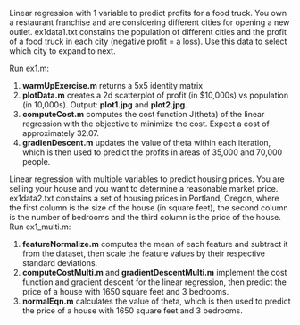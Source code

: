 Linear regression with 1 variable to predict profits for a food truck. You own a restaurant franchise and are considering different cities for opening a new outlet. ex1data1.txt constains the population of different cities and the profit of a food truck in each city (negative profit = a loss). Use this data to select which city to expand to next.

Run ex1.m:
1) **warmUpExercise.m** returns a 5x5 identity matrix
2) **plotData.m** creates a 2d scatterplot of profit (in $10,000s)  vs population (in 10,000s). Output: **plot1.jpg** and **plot2.jpg**. 
3) **computeCost.m** computes the cost function J(theta) of the linear regression with the objective to minimize the cost. Expect a cost of approximately 32.07.
4) **gradienDescent.m** updates the value of theta within each iteration, which is then used to predict the profits in areas of 35,000 and 70,000 people.

Linear regression with multiple variables to predict housing prices. You are selling your house and you want to determine a reasonable market price. ex1data2.txt constains a set of housing prices in Portland, Oregon, where the first column is the size of the house (in square feet), the second column is the number of bedrooms and the third column is the price of the house.
Run ex1_multi.m:
1) **featureNormalize.m** computes the mean of each feature and subtract it from the dataset, then scale the feature values by their respective standard deviations.
2) **computeCostMulti.m** and **gradientDescentMulti.m** implement the cost function and gradient descent for the linear regression, then predict the price of a house with 1650 square feet and 3 bedrooms. 
3) **normalEqn.m** calculates the value of theta, which is then used to predict the price of a house with 1650 square feet and 3 bedrooms.
